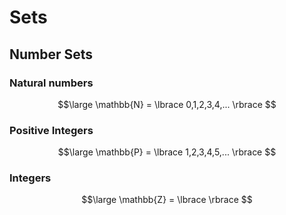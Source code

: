 # Sets

## Number Sets
### Natural numbers
$$\large
\mathbb{N} = \lbrace 0,1,2,3,4,... \rbrace
$$
### Positive Integers
$$\large
\mathbb{P} = \lbrace 1,2,3,4,5,... \rbrace
$$
### Integers
$$\large
\mathbb{Z} = \lbrace  \rbrace
$$